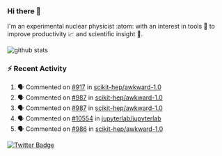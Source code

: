 ### Hi there 👋 

I'm an experimental nuclear physicist :atom: with an interest in tools :wrench: to improve productivity :chart_with_upwards_trend: and scientific insight :telescope:.

![github stats](https://github-readme-stats.vercel.app/api?username=agoose77&show_icons=true&hide_rank=true&hide_title=true&bg_color=30,e76445,904e95&text_color=efe3ec&icon_color=efe3ec)
<!--
**agoose77/agoose77** is a ✨ _special_ ✨ repository because its `README.md` (this file) appears on your GitHub profile.

Here are some ideas to get you started:

- 🔭 I’m currently working on ...
- 🌱 I’m currently learning ...
- 👯 I’m looking to collaborate on ...
- 🤔 I’m looking for help with ...
- 💬 Ask me about ...
- 📫 How to reach me: ...
- 😄 Pronouns: ...
- ⚡ Fun fact: ...
-->

### :zap: Recent Activity
<!--START_SECTION:activity-->
1. 🗣 Commented on [#917](https://github.com/scikit-hep/awkward-1.0/issues/917) in [scikit-hep/awkward-1.0](https://github.com/scikit-hep/awkward-1.0)
2. 🗣 Commented on [#987](https://github.com/scikit-hep/awkward-1.0/issues/987) in [scikit-hep/awkward-1.0](https://github.com/scikit-hep/awkward-1.0)
3. 🗣 Commented on [#987](https://github.com/scikit-hep/awkward-1.0/issues/987) in [scikit-hep/awkward-1.0](https://github.com/scikit-hep/awkward-1.0)
4. 🗣 Commented on [#10554](https://github.com/jupyterlab/jupyterlab/issues/10554) in [jupyterlab/jupyterlab](https://github.com/jupyterlab/jupyterlab)
5. 🗣 Commented on [#986](https://github.com/scikit-hep/awkward-1.0/issues/986) in [scikit-hep/awkward-1.0](https://github.com/scikit-hep/awkward-1.0)
<!--END_SECTION:activity-->


[![Twitter Badge](https://img.shields.io/twitter/follow/agoose77?style=flat-square&logo=Twitter&logoColor=white&color=cornflowerblue)](https://twitter.com/agoose77)
